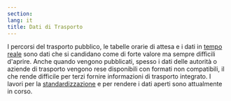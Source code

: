 ```yaml
---
section: 
lang: it
title: Dati di Trasporto
---
```


I percorsi del trasporto pubblico, le tabelle orarie di attesa e i dati in [tempo reale](/glossary/en/real-time/) sono dati che si candidano come di forte valore ma sempre difficili d'aprire. Anche quando vengono pubblicati, spesso i dati delle autorità o aziende di trasporto vengono rese disponibili con formati non compatibili, il che rende difficile per terzi fornire informazioni di trasporto integrato. I lavori per la [standardizzazione](/glossary/it/standardisation/) e per rendere i dati aperti sono attualmente in corso.
